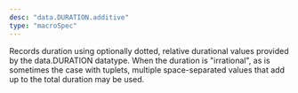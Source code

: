 ```yaml
---
desc: "data.DURATION.additive"
type: "macroSpec"
---
```


Records duration using optionally dotted, relative durational values provided by the
data.DURATION datatype. When the duration is "irrational", as is sometimes the case
with
tuplets, multiple space-separated values that add up to the total duration may be
used.